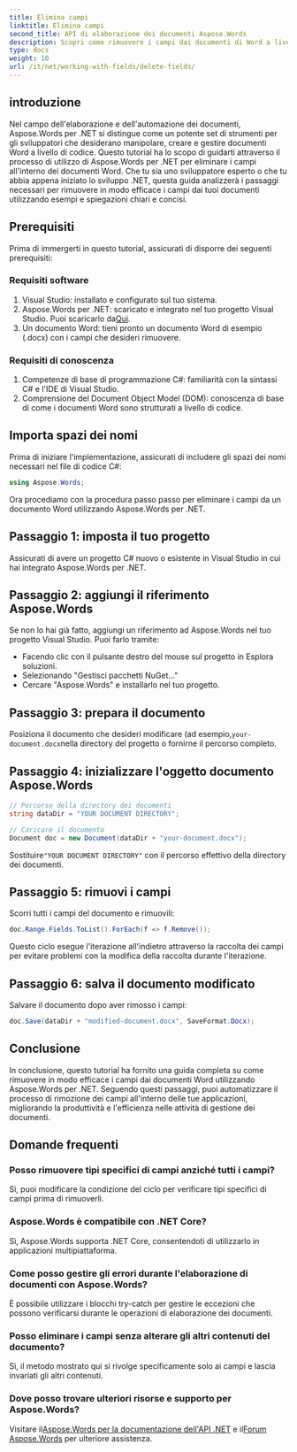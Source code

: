 ```yaml
---
title: Elimina campi
linktitle: Elimina campi
second_title: API di elaborazione dei documenti Aspose.Words
description: Scopri come rimuovere i campi dai documenti di Word a livello di codice utilizzando Aspose.Words per .NET. Guida chiara e passo passo con esempi di codice.
type: docs
weight: 10
url: /it/net/working-with-fields/delete-fields/
---
```

## introduzione

Nel campo dell'elaborazione e dell'automazione dei documenti, Aspose.Words per .NET si distingue come un potente set di strumenti per gli sviluppatori che desiderano manipolare, creare e gestire documenti Word a livello di codice. Questo tutorial ha lo scopo di guidarti attraverso il processo di utilizzo di Aspose.Words per .NET per eliminare i campi all'interno dei documenti Word. Che tu sia uno sviluppatore esperto o che tu abbia appena iniziato lo sviluppo .NET, questa guida analizzerà i passaggi necessari per rimuovere in modo efficace i campi dai tuoi documenti utilizzando esempi e spiegazioni chiari e concisi.

## Prerequisiti

Prima di immergerti in questo tutorial, assicurati di disporre dei seguenti prerequisiti:

### Requisiti software

1. Visual Studio: installato e configurato sul tuo sistema.
2.  Aspose.Words per .NET: scaricato e integrato nel tuo progetto Visual Studio. Puoi scaricarlo da[Qui](https://releases.aspose.com/words/net/).
3. Un documento Word: tieni pronto un documento Word di esempio (.docx) con i campi che desideri rimuovere.

### Requisiti di conoscenza

1. Competenze di base di programmazione C#: familiarità con la sintassi C# e l'IDE di Visual Studio.
2. Comprensione del Document Object Model (DOM): conoscenza di base di come i documenti Word sono strutturati a livello di codice.

## Importa spazi dei nomi

Prima di iniziare l'implementazione, assicurati di includere gli spazi dei nomi necessari nel file di codice C#:

```csharp
using Aspose.Words;
```

Ora procediamo con la procedura passo passo per eliminare i campi da un documento Word utilizzando Aspose.Words per .NET.

## Passaggio 1: imposta il tuo progetto

Assicurati di avere un progetto C# nuovo o esistente in Visual Studio in cui hai integrato Aspose.Words per .NET.

## Passaggio 2: aggiungi il riferimento Aspose.Words

Se non lo hai già fatto, aggiungi un riferimento ad Aspose.Words nel tuo progetto Visual Studio. Puoi farlo tramite:
- Facendo clic con il pulsante destro del mouse sul progetto in Esplora soluzioni.
- Selezionando "Gestisci pacchetti NuGet..."
- Cercare "Aspose.Words" e installarlo nel tuo progetto.

## Passaggio 3: prepara il documento

 Posiziona il documento che desideri modificare (ad esempio,`your-document.docx`nella directory del progetto o fornirne il percorso completo.

## Passaggio 4: inizializzare l'oggetto documento Aspose.Words

```csharp
// Percorso della directory dei documenti
string dataDir = "YOUR DOCUMENT DIRECTORY";

// Caricare il documento
Document doc = new Document(dataDir + "your-document.docx");
```

 Sostituire`"YOUR DOCUMENT DIRECTORY"` con il percorso effettivo della directory dei documenti.

## Passaggio 5: rimuovi i campi

Scorri tutti i campi del documento e rimuovili:

```csharp
doc.Range.Fields.ToList().ForEach(f => f.Remove());
```

Questo ciclo esegue l'iterazione all'indietro attraverso la raccolta dei campi per evitare problemi con la modifica della raccolta durante l'iterazione.

## Passaggio 6: salva il documento modificato

Salvare il documento dopo aver rimosso i campi:

```csharp
doc.Save(dataDir + "modified-document.docx", SaveFormat.Docx);
```

## Conclusione

In conclusione, questo tutorial ha fornito una guida completa su come rimuovere in modo efficace i campi dai documenti Word utilizzando Aspose.Words per .NET. Seguendo questi passaggi, puoi automatizzare il processo di rimozione dei campi all'interno delle tue applicazioni, migliorando la produttività e l'efficienza nelle attività di gestione dei documenti.

## Domande frequenti

### Posso rimuovere tipi specifici di campi anziché tutti i campi?
Sì, puoi modificare la condizione del ciclo per verificare tipi specifici di campi prima di rimuoverli.

### Aspose.Words è compatibile con .NET Core?
Sì, Aspose.Words supporta .NET Core, consentendoti di utilizzarlo in applicazioni multipiattaforma.

### Come posso gestire gli errori durante l'elaborazione di documenti con Aspose.Words?
È possibile utilizzare i blocchi try-catch per gestire le eccezioni che possono verificarsi durante le operazioni di elaborazione dei documenti.

### Posso eliminare i campi senza alterare gli altri contenuti del documento?
Sì, il metodo mostrato qui si rivolge specificamente solo ai campi e lascia invariati gli altri contenuti.

### Dove posso trovare ulteriori risorse e supporto per Aspose.Words?
 Visitare il[Aspose.Words per la documentazione dell'API .NET](https://reference.aspose.com/words/net/) e il[Forum Aspose.Words](https://forum.aspose.com/c/words/8) per ulteriore assistenza.
